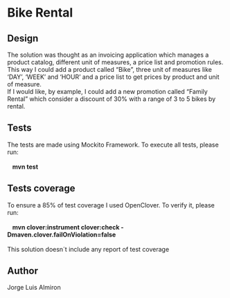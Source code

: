 # Bike Rental

## Design

The solution was thought as an invoicing application which manages a product catalog, different unit of measures, a price list and promotion rules. <br />
This way I could add a product called “Bike”, three unit of measures like ‘DAY’, ‘WEEK’ and ‘HOUR’ and a price list to get prices by product and unit of measure. <br /> 
If I would like, by example, I could add a new promotion called “Family Rental” which consider a discount of 30% with a range of 3 to 5 bikes by rental.<br />


## Tests
The tests are made using Mockito Framework. To execute all tests, please run: <br /> <br />
&nbsp;&nbsp;&nbsp;**mvn test**

## Tests coverage
To ensure a 85% of test coverage I used OpenClover. To verify it, please run: <br /> <br />
&nbsp;&nbsp;&nbsp;**mvn clover:instrument clover:check  -Dmaven.clover.failOnViolation=false**
<br /> <br />
This solution doesn´t include any report of test coverage

## Author
Jorge Luis Almiron
